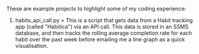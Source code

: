 These are example projects to highlight some of my coding experience:
  1) habits_api_call.py > This is a script that gets data from a Habit tracking app (called "Habitica") via an API call. This data is stored in an SSMS database, and then tracks the rolling average completion rate for each habit over the past week before emailing me a line graph as  a quick visualisation.
